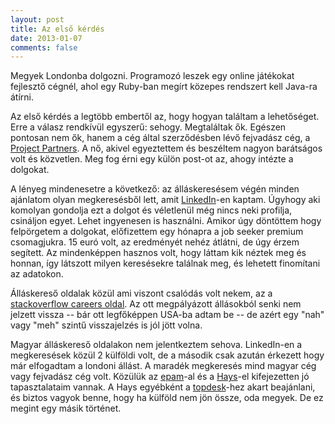 ```yaml
---
layout: post
title: Az első kérdés
date: 2013-01-07
comments: false
---
```


Megyek Londonba dolgozni. Programozó leszek egy online játékokat fejlesztő cégnél, ahol egy Ruby-ban megírt közepes rendszert kell Java-ra átírni.

Az első kérdés a legtöbb embertől az, hogy hogyan találtam a lehetőséget. Erre a válasz rendkívül egyszerű: sehogy. Megtaláltak ők. Egészen pontosan nem ők, hanem a cég által szerződésben lévő fejvadász cég, a <a href="http://hydrogengroup.force.com/Project_Partners_who_we_are" target="_blank">Project Partners</a>. A nő, akivel egyeztettem és beszéltem nagyon barátságos volt és közvetlen. Meg fog érni egy külön post-ot az, ahogy intézte a dolgokat.

A lényeg mindenesetre a következő: az álláskeresésem végén minden ajánlatom olyan megkeresésből lett, amit <a href="http://linkedin.com/" target="_blank">LinkedIn</a>-en kaptam. Úgyhogy aki komolyan gondolja ezt a dolgot és véletlenül még nincs neki profilja, csináljon egyet. Lehet ingyenesen is használni. Amikor úgy döntöttem hogy felpörgetem a dolgokat, előfizettem egy hónapra a job seeker premium csomagjukra. 15 euró volt, az eredményét nehéz átlátni, de úgy érzem segített. Az mindenképpen hasznos volt, hogy láttam kik néztek meg és honnan, így látszott milyen keresésekre találnak meg, és lehetett finomítani az adatokon.

Álláskereső oldalak közül ami viszont csalódás volt nekem, az a <a href="http://careers.stackoverflow.com/" target="_blank">stackoverflow careers oldal</a>. Az ott megpályázott állásokból senki nem jelzett vissza -- bár ott legfőképpen USA-ba adtam be -- de azért egy "nah" vagy "meh" szintű visszajelzés is jól jött volna.

Magyar álláskereső oldalakon nem jelentkeztem sehova. LinkedIn-en a megkeresések közül 2 külföldi volt, de a második csak azután érkezett hogy már elfogadtam a londoni állást. A maradék megkeresés mind magyar cég vagy fejvadász cég volt. Közülük az <a href="http://www.epam.com/company/offices-worldwide/hungary.html" target="_blank">epam</a>-al és a <a href="http://www.hays.hu/index.htm" target="_blank">Hays</a>-el kifejezetten jó tapasztalataim vannak.&nbsp;A Hays egyébként a&nbsp;<a href="http://www.topdesk.hu/" target="_blank">topdesk</a>-hez akart beajánlani, és biztos vagyok benne, hogy ha külföld nem jön össze, oda megyek. De ez megint egy másik történet.
